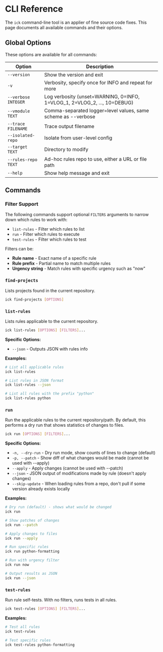 # CLI Reference

The `ick` command-line tool is an applier of fine source code fixes. This page documents all available commands and their options.

## Global Options

These options are available for all commands:

| Option | Description |
|--------|-------------|
| `--version` | Show the version and exit |
| `-v` | Verbosity, specify once for INFO and repeat for more |
| `--verbose INTEGER` | Log verbosity (unset=WARNING, 0=INFO, 1=VLOG_1, 2=VLOG_2, ..., 10=DEBUG) |
| `--vmodule TEXT` | Comma-separated logger=level values, same scheme as --verbose |
| `--trace FILENAME` | Trace output filename |
| `--isolated-repo` | Isolate from user-level config |
| `--target TEXT` | Directory to modify |
| `--rules-repo TEXT` | Ad-hoc rules repo to use, either a URL or file path |
| `--help` | Show help message and exit |

## Commands

### Filter Support

The following commands support optional `FILTERS` arguments to narrow down which rules to work with:
- `list-rules` - Filter which rules to list
- `run` - Filter which rules to execute
- `test-rules` - Filter which rules to test

Filters can be:
- **Rule name** - Exact name of a specific rule
- **Rule prefix** - Partial name to match multiple rules
- **Urgency string** - Match rules with specific urgency such as "now"

### `find-projects`

Lists projects found in the current repository.

```bash
ick find-projects [OPTIONS]
```

### `list-rules`

Lists rules applicable to the current repository.

```bash
ick list-rules [OPTIONS] [FILTERS]...
```

**Specific Options:**
- `--json` - Outputs JSON with rules info

**Examples:**
```bash
# List all applicable rules
ick list-rules

# List rules in JSON format
ick list-rules --json

# List all rules with the prefix "python"
ick list-rules python
```

### `run`

Run the applicable rules to the current repository/path. By default, this performs a dry run that shows statistics of changes to files.

```bash
ick run [OPTIONS] [FILTERS]...
```

**Specific Options:**
- `-n, --dry-run` - Dry run mode, show counts of lines to change (default)
- `-p, --patch` - Show diff of what changes would be made (cannot be used with --apply)
- `--apply` - Apply changes (cannot be used with --patch)
- `--json` - JSON output of modifications made by rule (doesn't apply changes)
- `--skip-update` - When loading rules from a repo, don't pull if some version already exists locally

**Examples:**
```bash
# Dry run (default) - shows what would be changed
ick run

# Show patches of changes
ick run --patch

# Apply changes to files
ick run --apply

# Run specific rules
ick run python-formatting

# Run with urgency filter
ick run now

# Output results as JSON
ick run --json
```

### `test-rules`

Run rule self-tests. With no filters, runs tests in all rules.

```bash
ick test-rules [OPTIONS] [FILTERS]...
```

**Examples:**
```bash
# Test all rules
ick test-rules

# Test specific rules
ick test-rules python-formatting
```